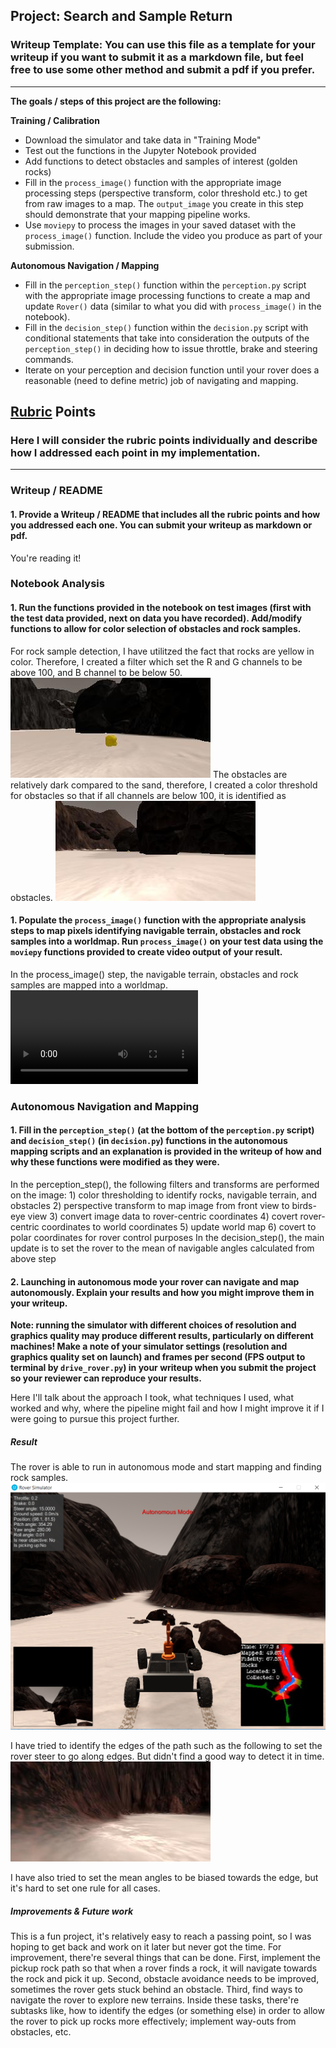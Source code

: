 ## Project: Search and Sample Return
### Writeup Template: You can use this file as a template for your writeup if you want to submit it as a markdown file, but feel free to use some other method and submit a pdf if you prefer.

---


**The goals / steps of this project are the following:**  

**Training / Calibration**  

* Download the simulator and take data in "Training Mode"
* Test out the functions in the Jupyter Notebook provided
* Add functions to detect obstacles and samples of interest (golden rocks)
* Fill in the `process_image()` function with the appropriate image processing steps (perspective transform, color threshold etc.) to get from raw images to a map.  The `output_image` you create in this step should demonstrate that your mapping pipeline works.
* Use `moviepy` to process the images in your saved dataset with the `process_image()` function.  Include the video you produce as part of your submission.

**Autonomous Navigation / Mapping**

* Fill in the `perception_step()` function within the `perception.py` script with the appropriate image processing functions to create a map and update `Rover()` data (similar to what you did with `process_image()` in the notebook). 
* Fill in the `decision_step()` function within the `decision.py` script with conditional statements that take into consideration the outputs of the `perception_step()` in deciding how to issue throttle, brake and steering commands. 
* Iterate on your perception and decision function until your rover does a reasonable (need to define metric) job of navigating and mapping.  

[//]: # (Image References)

[image1]: ./imgs/auto_mode_run.PNG
[image2]: ./calibration_images/example_grid1.jpg
[image3]: ./calibration_images/example_rock1.jpg 
[image4]: ./calibration_images/example_edge.jpg 
[image5]: ./calibration_images/example_obs1.jpg 
[video1]: ./output/test_mapping.mp4 


## [Rubric](https://review.udacity.com/#!/rubrics/916/view) Points
### Here I will consider the rubric points individually and describe how I addressed each point in my implementation.  

---
### Writeup / README

#### 1. Provide a Writeup / README that includes all the rubric points and how you addressed each one.  You can submit your writeup as markdown or pdf.  

You're reading it!

### Notebook Analysis
#### 1. Run the functions provided in the notebook on test images (first with the test data provided, next on data you have recorded). Add/modify functions to allow for color selection of obstacles and rock samples.
For rock sample detection, I have utilitzed the fact that rocks are yellow in color. Therefore, I created a filter which set the R and G channels to be above 100, and B channel to be below 50.
![alt text][image3]
The obstacles are relatively dark compared to the sand, therefore, I created a color threshold for obstacles so that if all channels are below 100, it is identified as obstacles.
![alt text][image5]

#### 1. Populate the `process_image()` function with the appropriate analysis steps to map pixels identifying navigable terrain, obstacles and rock samples into a worldmap.  Run `process_image()` on your test data using the `moviepy` functions provided to create video output of your result. 
In the process_image() step, the navigable terrain, obstacles and rock samples are mapped into a worldmap.
![alt text][video1]
### Autonomous Navigation and Mapping

#### 1. Fill in the `perception_step()` (at the bottom of the `perception.py` script) and `decision_step()` (in `decision.py`) functions in the autonomous mapping scripts and an explanation is provided in the writeup of how and why these functions were modified as they were.
In the perception_step(), the following filters and transforms are performed on the image: 1) color thresholding to identify rocks, navigable terrain, and obstacles 2) perspective transform to map image from front view to birds-eye view 3) convert image data to rover-centric coordinates 4) covert rover-centric coordinates to world coordinates 5) update world map 6) covert to polar coordinates for rover control purposes
In the decision_step(), the main update is to set the rover to the mean of navigable angles calculated from above step 

#### 2. Launching in autonomous mode your rover can navigate and map autonomously.  Explain your results and how you might improve them in your writeup.  

**Note: running the simulator with different choices of resolution and graphics quality may produce different results, particularly on different machines!  Make a note of your simulator settings (resolution and graphics quality set on launch) and frames per second (FPS output to terminal by `drive_rover.py`) in your writeup when you submit the project so your reviewer can reproduce your results.**

Here I'll talk about the approach I took, what techniques I used, what worked and why, where the pipeline might fail and how I might improve it if I were going to pursue this project further.  

##### Result
The rover is able to run in autonomous mode and start mapping and finding rock samples.
![alt text][image1]

I have tried to identify the edges of the path such as the following to set the rover steer to go along edges. But didn't find a good way to detect it in time.
![alt text][image4]

I have also tried to set the mean angles to be biased towards the edge, but it's hard to set one rule for all cases.

##### Improvements & Future work
This is a fun project, it's relatively easy to reach a passing point, so I was hoping to get back and work on it later but never got the time. For improvement, there're several things that can be done. First, implement the pickup rock path so that when a rover finds a rock, it will navigate towards the rock and pick it up. Second, obstacle avoidance needs to be improved, sometimes the rover gets stuck behind an obstacle. Third, find ways to navigate the rover to explore new terrains.
Inside these tasks, there're subtasks like, how to identify the edges (or something else) in order to allow the rover to pick up rocks more effectively; implement way-outs from obstacles, etc.


